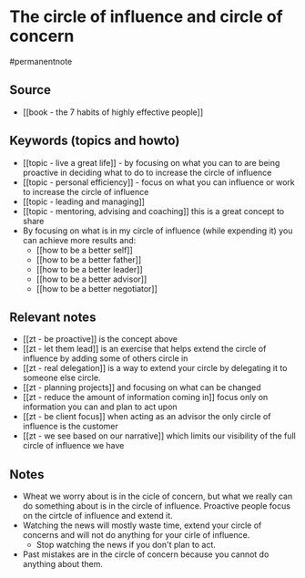 # The circle of influence and circle of concern

#permanentnote

## Source
- [[book - the 7 habits of highly effective people]]

## Keywords (topics and howto)
- [[topic - live a great life]] - by focusing on what you can to are being proactive in deciding what to do to increase the circle of influence
- [[topic - personal efficiency]] - focus on what you can influence or work to increase the circle of influence
- [[topic - leading and managing]]
- [[topic - mentoring, advising and coaching]] this is a great concept to share
- By focusing on what is in my circle of influence (while expending it) you can achieve more results and:
	- [[how to be a better self]]
	- [[how to be a better father]]
	- [[how to be a better leader]]
	- [[how to be a better advisor]]
	- [[how to be a better negotiator]]

## Relevant notes
- [[zt - be proactive]] is the concept above
- [[zt - let them lead]] is an exercise that helps extend the circle of influence by adding some of others circle in
- [[zt - real delegation]] is a way to extend your circle by delegating it to someone else circle. 
- [[zt - planning projects]] and focusing on what can be changed
- [[zt - reduce the amount of information coming in]] focus only on information you can and plan to act upon
- [[zt - be client focus]] when acting as an advisor the only circle of influence is the customer
- [[zt - we see based on our narrative]] which limits our visibility of the full circle of influence we have

## Notes 
- Wheat we worry about is in the cicle of concern, but what we really can do something about is in the circle of influence. Proactive people focus on the cirtcle of  influence and extend it. 
- Watching the news will mostly waste time, extend your circle of concerns and will not do anything for your cirle of influence. 
	- Stop watching the news if you don't plan to act. 
- Past mistakes are in the circle of concern because you cannot do anything about them. 